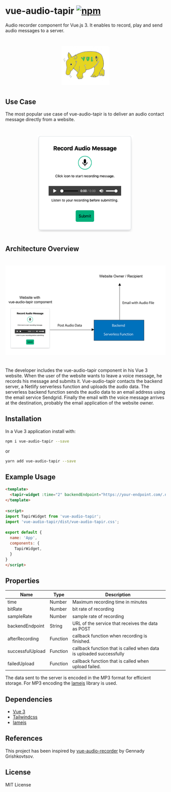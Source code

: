 # vue-audio-tapir [![npm](https://img.shields.io/npm/v/vue-audio-tapir)](https://www.npmjs.com/package/vue-audio-tapir)

Audio recorder component for Vue.js 3. It enables to record, play and send audio messages to a server.

<img src="./doc/the-tapir-color.png" style="display: block; margin: 40px auto; width: 150px" />

## Use Case

The most popular use case of vue-audio-tapir is to deliver an
audio contact message directly from a website.

<img src="./doc/screenshot.png" style="display: block; margin: 40px auto; width: 300px" />

## Architecture Overview

<img src="./doc/architecture-overview.png" style="display: block; margin: 40px auto; width: 550px" />

The developer includes the vue-audio-tapir component in his Vue 3 website. When the user of the website
wants to leave a voice message, he records his message and submits it. Vue-audio-tapir contacts the
backend server, a Netlify serverless function and uploads the audio data. The serverless backend function
sends the audio data to an email address using the email service Sendgrid.
Finally the email with the voice message arrives at the destination, probably the email application of the
website owner.

## Installation

In a Vue 3 application install with:

```bash
npm i vue-audio-tapir --save
```

or
```bash
yarn add vue-audio-tapir --save
```

## Example Usage

```html
<template>
  <tapir-widget :time="2" backendEndpoint="https://your-endpoint.com/.netlify/functions/audio-message" />
</template>

<script>
import TapirWidget from 'vue-audio-tapir';
import 'vue-audio-tapir/dist/vue-audio-tapir.css';

export default {
  name: 'App',
  components: {
    TapirWidget,
  }
}
</script>
```

## Properties

| Name             |  Type    | Description                                       | 
|------------------|----------|---------------------------------------------------|
| time             | Number   | Maximum recording time in minutes                 |
| bitRate          | Number   | bit rate of recording                             |
| sampleRate       | Number   | sample rate of recording                          |
| backendEndpoint  | String   | URL of the service that receives the data as POST |
| afterRecording   | Function | callback function when recording is finished.     |
| successfulUpload | Function | callback function that is called when data is uploaded successfully |
| failedUpload     | Function | callback function that is called when upload failed. |

The data sent to the server is encoded in the MP3 format for efficient storage.
For MP3 encoding the [lamejs](https://github.com/zhuker/lamejs) library is used.

## Dependencies

- [Vue 3](https://v3.vuejs.org/)
- [Tailwindcss](https://tailwindcss.com/)
- [lamejs](https://github.com/zhuker/lamejs)

## References

This project has been inspired by [vue-audio-recorder](https://github.com/grishkovelli/vue-audio-recorder)
by Gennady Grishkovtsov.

## License

MIT License

